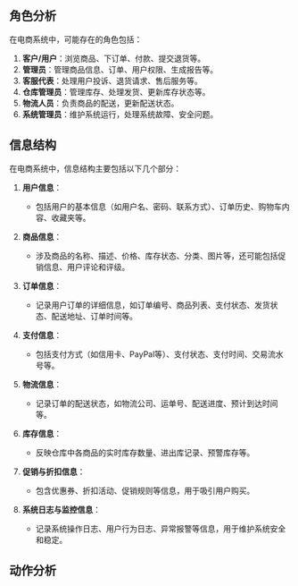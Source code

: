 ## 角色分析
在电商系统中，可能存在的角色包括：

1. **客户/用户**：浏览商品、下订单、付款、提交退货等。
2. **管理员**：管理商品信息、订单、用户权限、生成报告等。
3. **客服代表**：处理用户投诉、退货请求、售后服务等。
4. **仓库管理员**：管理库存、处理发货、更新库存状态等。
5. **物流人员**：负责商品的配送，更新配送状态。
6. **系统管理员**：维护系统运行，处理系统故障、安全问题。






##  信息结构
在电商系统中，信息结构主要包括以下几个部分：

1. **用户信息**：
   - 包括用户的基本信息（如用户名、密码、联系方式）、订单历史、购物车内容、收藏夹等。

2. **商品信息**：
   - 涉及商品的名称、描述、价格、库存状态、分类、图片等，还可能包括促销信息、用户评论和评级。

3. **订单信息**：
   - 记录用户订单的详细信息，如订单编号、商品列表、支付状态、发货状态、配送地址、订单时间等。

4. **支付信息**：
   - 包括支付方式（如信用卡、PayPal等）、支付状态、支付时间、交易流水号等。

5. **物流信息**：
   - 记录订单的配送状态，如物流公司、运单号、配送进度、预计到达时间等。

6. **库存信息**：
   - 反映仓库中各商品的实时库存数量、进出库记录、预警库存等。

7. **促销与折扣信息**：
   - 包含优惠券、折扣活动、促销规则等信息，用于吸引用户购买。

8. **系统日志与监控信息**：
   - 记录系统操作日志、用户行为日志、异常报警等信息，用于维护系统安全和稳定。 

## 动作分析

<!--stackedit_data:
eyJoaXN0b3J5IjpbNzQwODUyMjUsLTUxODU2NTFdfQ==
-->
